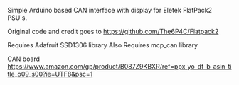 Simple Arduino based CAN interface with display for Eletek FlatPack2 PSU's.

Original code and credit goes to https://github.com/The6P4C/Flatpack2

Requires Adafruit SSD1306 library
Also Requires mcp_can library

CAN board
https://www.amazon.com/gp/product/B087Z9KBXR/ref=ppx_yo_dt_b_asin_title_o09_s00?ie=UTF8&psc=1
